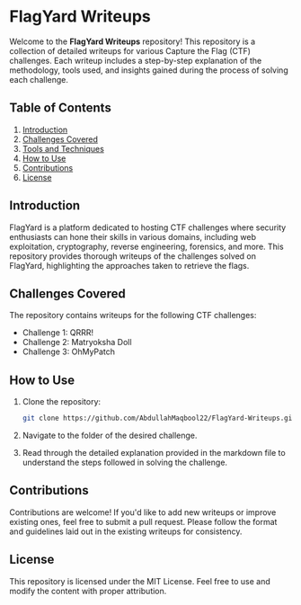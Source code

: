# FlagYard Writeups

Welcome to the **FlagYard Writeups** repository! This repository is a collection of detailed writeups for various Capture the Flag (CTF) challenges. Each writeup includes a step-by-step explanation of the methodology, tools used, and insights gained during the process of solving each challenge.

## Table of Contents
1. [Introduction](#introduction)
2. [Challenges Covered](#challenges-covered)
3. [Tools and Techniques](#tools-and-techniques)
4. [How to Use](#how-to-use)
5. [Contributions](#contributions)
6. [License](#license)

## Introduction

FlagYard is a platform dedicated to hosting CTF challenges where security enthusiasts can hone their skills in various domains, including web exploitation, cryptography, reverse engineering, forensics, and more. This repository provides thorough writeups of the challenges solved on FlagYard, highlighting the approaches taken to retrieve the flags.

## Challenges Covered

The repository contains writeups for the following CTF challenges:

- Challenge 1: QRRR!  
- Challenge 2: Matryoksha Doll
- Challenge 3: OhMyPatch 

## How to Use

1. Clone the repository:
   ```bash
   git clone https://github.com/AbdullahMaqbool22/FlagYard-Writeups.git
   ```

2. Navigate to the folder of the desired challenge.

3. Read through the detailed explanation provided in the markdown file to understand the steps followed in solving the challenge.

## Contributions

Contributions are welcome! If you'd like to add new writeups or improve existing ones, feel free to submit a pull request. Please follow the format and guidelines laid out in the existing writeups for consistency.

## License

This repository is licensed under the MIT License. Feel free to use and modify the content with proper attribution.
